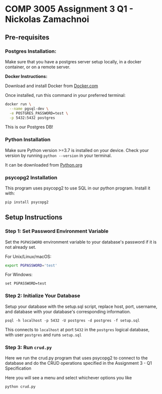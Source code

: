# COMP 3005 Assignment 3 Q1 - Nickolas Zamachnoi

## Pre-requisites

### Postgres Installation:

Make sure that you have a postgres server setup locally, in a docker container, or on a remote server.

**Docker Instructions:**

Download and install Docker from [Docker.com](https://docker.com)

Once installed, run this command in your preferred terminal:

```bash
docker run \
  --name pgsql-dev \
  -e POSTGRES_PASSWORD=test \
  -p 5432:5432 postgres
```

This is our Postgres DB!

### Python Installation

Make sure Python version >=3.7 is installed on your device. Check your version by running `python --version` in your terminal.

It can be downloaded from [Python.org](https://www.python.org/downloads/)

### psycopg2 Installation

This program uses psycopg2 to use SQL in our python program. Install it with:

```bash
pip install psycopg2
```

## Setup Instructions

### Step 1: Set Password Environment Variable

Set the `PGPASSWORD` environment variable to your database's password if it is not already set.

For Unix/Linux/macOS:

```bash
export PGPASSWORD='test'
```

For Windows:

```
set PGPASSWORD=test
```

### Step 2: Initialize Your Database

Setup your database with the setup.sql script, replace host, port, username, and database with your database's corresponding information.

```
psql -h localhost -p 5432 -U postgres -d postgres -f setup.sql
```

This connects to `localhost` at port `5432` in the `postgres` logical database, with user `postgres` and runs `setup.sql`

### Step 3: Run `crud.py`

Here we run the crud.py program that uses psycopg2 to connect to the database and do the CRUD operations specified in the Assignment 3 - Q1 Specification

Here you will see a menu and select whichever options you like

```bash
python crud.py
```
